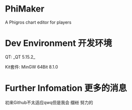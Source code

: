 # PhiMaker
A Phigros chart editor for players

# Dev Environment 开发环境
<p> QT:      _QT 5.15.2_       </p>
<p> Kit套件: MinGW 64Bit 8.1.0 </p>

# Further Infomation 更多的消息
<p> 初来Github不太适应qwq但是我会 <s>摆烂</s> 努力的 </p>
